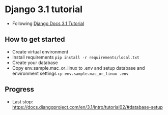 # Django 3.1 tutorial 
- Following [Django Docs 3.1 Tutorial](https://docs.djangoproject.com/en/3.1/intro/tutorial01/)

## How to get started
* Create virtual environment
* Install requirements
    `pip install -r requirements/local.txt`
* Create your database
* Copy env.sample.mac_or_linux to .env and setup database and environment settings
    `cp env.sample.mac_or_linux .env`


## Progress
* Last stop:
    https://docs.djangoproject.com/en/3.1/intro/tutorial02/#database-setup
